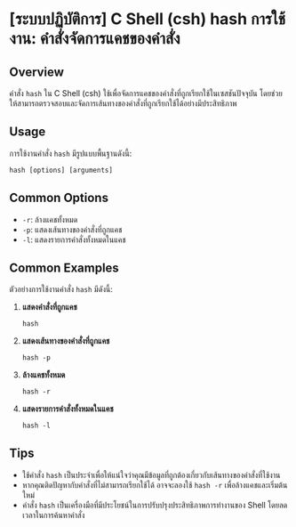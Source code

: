 # [ระบบปฏิบัติการ] C Shell (csh) hash การใช้งาน: คำสั่งจัดการแคชของคำสั่ง

## Overview
คำสั่ง `hash` ใน C Shell (csh) ใช้เพื่อจัดการแคชของคำสั่งที่ถูกเรียกใช้ในเซสชันปัจจุบัน โดยช่วยให้สามารถตรวจสอบและจัดการเส้นทางของคำสั่งที่ถูกเรียกใช้ได้อย่างมีประสิทธิภาพ

## Usage
การใช้งานคำสั่ง `hash` มีรูปแบบพื้นฐานดังนี้:

```csh
hash [options] [arguments]
```

## Common Options
- `-r`: ล้างแคชทั้งหมด
- `-p`: แสดงเส้นทางของคำสั่งที่ถูกแคช
- `-l`: แสดงรายการคำสั่งทั้งหมดในแคช

## Common Examples
ตัวอย่างการใช้งานคำสั่ง `hash` มีดังนี้:

1. **แสดงคำสั่งที่ถูกแคช**
   ```csh
   hash
   ```

2. **แสดงเส้นทางของคำสั่งที่ถูกแคช**
   ```csh
   hash -p
   ```

3. **ล้างแคชทั้งหมด**
   ```csh
   hash -r
   ```

4. **แสดงรายการคำสั่งทั้งหมดในแคช**
   ```csh
   hash -l
   ```

## Tips
- ใช้คำสั่ง `hash` เป็นประจำเพื่อให้แน่ใจว่าคุณมีข้อมูลที่ถูกต้องเกี่ยวกับเส้นทางของคำสั่งที่ใช้งาน
- หากคุณติดปัญหากับคำสั่งที่ไม่สามารถเรียกใช้ได้ อาจจะลองใช้ `hash -r` เพื่อล้างแคชและเริ่มต้นใหม่
- คำสั่ง `hash` เป็นเครื่องมือที่มีประโยชน์ในการปรับปรุงประสิทธิภาพการทำงานของ Shell โดยลดเวลาในการค้นหาคำสั่ง